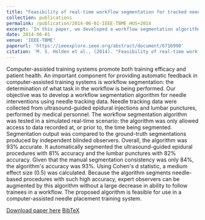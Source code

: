 ```yaml
---
title: "Feasibility of real-time workflow segmentation for tracked needle interventions"
collection: publications
permalink: /publication/2014-06-01-IEEE-TBME_HUS+2014
excerpt: 'In this paper, we developed a workflow segmentation algorithm for needle interventions using needle spatial tracking data.'
date: 2014-06-01
venue: 'IEEE-TBME'
paperurl: 'https://ieeexplore.ieee.org/abstract/document/6716990'
citation: 'M. S. Holden et al., (2014). "Feasibility of real-time workflow segmentation for tracked needle interventions"; in <i>IEEE Transactions on Biomedical Engineering</i>, 61(6), pp. 1720-1728.'
---
```


Computer-assisted training systems promote both training efficacy and patient health. An important component for providing automatic feedback in computer-assisted training systems is workflow segmentation: the determination of what task in the workflow is being performed. Our objective was to develop a workflow segmentation algorithm for needle interventions using needle tracking data. Needle tracking data were collected from ultrasound-guided epidural injections and lumbar punctures, performed by medical personnel. The workflow segmentation algorithm was tested in a simulated real-time scenario: the algorithm was only allowed access to data recorded at, or prior to, the time being segmented. Segmentation output was compared to the ground-truth segmentations produced by independent blinded observers. Overall, the algorithm was 93% accurate. It automatically segmented the ultrasound-guided epidural procedures with 81% accuracy and the lumbar punctures with 82% accuracy. Given that the manual segmentation consistency was only 84%, the algorithm's accuracy was 93%. Using Cohen's d statistic, a medium effect size (0.5) was calculated. Because the algorithm segments needle-based procedures with such high accuracy, expert observers can be augmented by this algorithm without a large decrease in ability to follow trainees in a workflow. The proposed algorithm is feasible for use in a computer-assisted needle placement training system.

[Download paper here](https://ieeexplore.ieee.org/abstract/document/6716990) [BibTeX](./../files/bibtex/HUS+2014.bib)